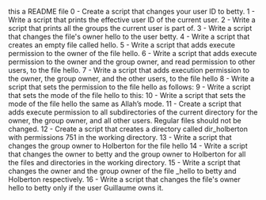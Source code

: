 this a README file
0 - Create a script that changes your user ID to betty. 
1 - Write a script that prints the effective user ID of the current user. 
2 - Write a script that prints all the groups the current user is part of. 
3 - Write a script that changes the file's owner hello to the user betty. 
4 - Write a script that creates an empty file called hello. 
5 - Write a script that adds execute permission to the owner of the file hello. 
6 - Write a script that adds execute permission to the owner and the group owner, and read permission to other users, to the file hello. 
7 - Write a script that adds execution permission to the owner, the group owner, and the other users, to the file hello 
8 - Write a script that sets the permission to the file hello as follows: 
9 - Write a script that sets the mode of the file hello to this: 
10 - Write a script that sets the mode of the file hello the same as Allah’s mode. 
11 - Create a script that adds execute permission to all subdirectories of the current directory for the owner, the group owner, and all other users. Regular files should not be changed. 
12 - Create a script that creates a directory called dir_holberton with permissions 751 in the working directory. 
13 - Write a script that changes the group owner to Holberton for the file hello 
14 - Write a script that changes the owner to betty and the group owner to Holberton for all the files and directories in the working directory.
15 - Write a script that changes the owner and the group owner of the file _hello to betty and Holberton respectively. 
16 - Write a script that changes the file's owner hello to betty only if the user Guillaume owns it.